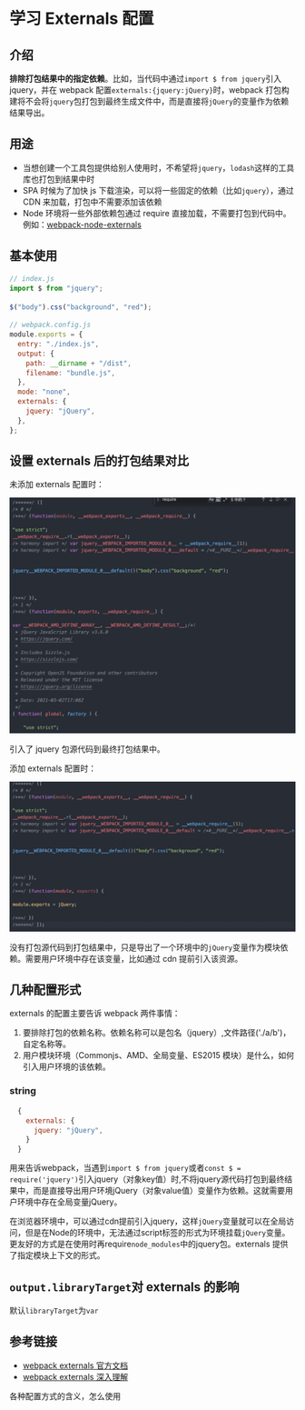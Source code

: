 # 学习 Externals 配置

## 介绍

**排除打包结果中的指定依赖**。比如，当代码中通过`import $ from jquery`引入 jquery，并在 webpack 配置`externals:{jquery:jQuery}`时，webpack 打包构建将不会将`jquery`包打包到最终生成文件中，而是直接将`jQuery`的变量作为依赖结果导出。

## 用途

- 当想创建一个工具包提供给别人使用时，不希望将`jquery`，`lodash`这样的工具库也打包到结果中时
- SPA 时候为了加快 js 下载渲染，可以将一些固定的依赖（比如`jquery`），通过 CDN 来加载，打包中不需要添加该依赖
- Node 环境将一些外部依赖包通过 require 直接加载，不需要打包到代码中。例如：[webpack-node-externals
  ](https://www.npmjs.com/package/webpack-node-externals)

## 基本使用

```javascript
// index.js
import $ from "jquery";

$("body").css("background", "red");
```

```javascript
// webpack.config.js
module.exports = {
  entry: "./index.js",
  output: {
    path: __dirname + "/dist",
    filename: "bundle.js",
  },
  mode: "none",
  externals: {
    jquery: "jQuery",
  },
};
```

## 设置 externals 后的打包结果对比

未添加 externals 配置时：

![将jquery打包到了结果中](./images/nouse-externals.jpg)

引入了 jquery 包源代码到最终打包结果中。

添加 externals 配置时：

![将jquery打包到了结果中](./images/use-externals.jpg)

没有打包源代码到打包结果中，只是导出了一个环境中的`jQuery`变量作为模块依赖。需要用户环境中存在该变量，比如通过 cdn 提前引入该资源。

## 几种配置形式

externals 的配置主要告诉 webpack 两件事情：

1. 要排除打包的依赖名称。依赖名称可以是包名（jquery）,文件路径('./a/b')，自定名称等。
2. 用户模块环境（Commonjs、AMD、全局变量、ES2015 模块）是什么，如何引入用户环境的该依赖。

### string

```javascript
  {
    externals: {
      jquery: "jQuery",
    }
  }
```
用来告诉webpack，当遇到`import $ from jquery`或者`const $ = require('jquery')`引入jquery（对象key值）时,不将jquery源代码打包到最终结果中，而是直接导出用户环境jQuery（对象value值）变量作为依赖。这就需要用户环境中存在全局变量jQuery。

在浏览器环境中，可以通过cdn提前引入jquery，这样`jQuery`变量就可以在全局访问，但是在Node的环境中，无法通过script标签的形式为环境挂载`jQuery`变量。更友好的方式是在使用时再require`node_modules`中的jquery包。externals 提供了指定模块上下文的形式。


## `output.libraryTarget`对 externals 的影响

默认`libraryTarget`为`var`

## 参考链接

- [webpack externals 官方文档](https://v4.webpack.docschina.org/configuration/externals/#array)
- [webpack externals 深入理解](https://segmentfault.com/a/1190000012113011?utm_source=tag-newest)

各种配置方式的含义，怎么使用
